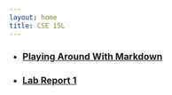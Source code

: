```yaml
---
layout: home
title: CSE 15L
---
```

<style>
    body {
        background-image: url('/images/fsharp.jpg');
        background-repeat: no-repeat;
        background-attachment: fixed;
        background-size: 100% 100%;
    }
</style>
- ### [Playing Around With Markdown](demo.md)
- ### [Lab Report 1](lab-report-1-week-0.html)